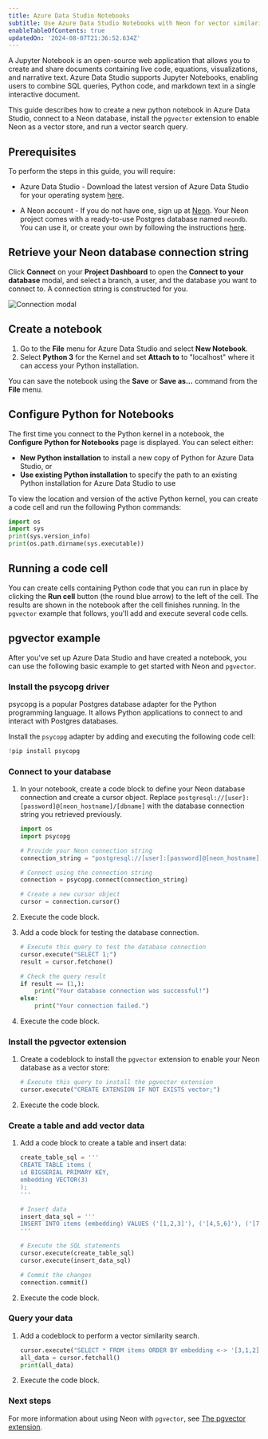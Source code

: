 ```yaml
---
title: Azure Data Studio Notebooks
subtitle: Use Azure Data Studio Notebooks with Neon for vector similarity search
enableTableOfContents: true
updatedOn: '2024-08-07T21:36:52.634Z'
---
```


A Jupyter Notebook is an open-source web application that allows you to create and share documents containing live code, equations, visualizations, and narrative text. Azure Data Studio supports Jupyter Notebooks, enabling users to combine SQL queries, Python code, and markdown text in a single interactive document.

This guide describes how to create a new python notebook in Azure Data Studio, connect to a Neon database, install the `pgvector` extension to enable Neon as a vector store, and run a vector search query.

## Prerequisites

To perform the steps in this guide, you will require:

- Azure Data Studio - Download the latest version of Azure Data Studio for your operating system [here](https://learn.microsoft.com/en-us/azure-data-studio/download-azure-data-studio).

- A Neon account - If you do not have one, sign up at [Neon](https://console.neon.tech/signup). Your Neon project comes with a ready-to-use Postgres database named `neondb`. You can use it, or create your own by following the instructions [here](/docs/manage/databases#create-a-database).

## Retrieve your Neon database connection string

Click **Connect** on your **Project Dashboard** to open the **Connect to your database** modal, and select a branch, a user, and the database you want to connect to. A connection string is constructed for you.

![Connection modal](/docs/connect/connection_details.png)

## Create a notebook

1. Go to the **File** menu for Azure Data Studio and select **New Notebook**.
2. Select **Python 3** for the Kernel and set **Attach to** to "localhost" where it can access your Python installation.

You can save the notebook using the **Save** or **Save as...** command from the **File** menu.

## Configure Python for Notebooks

The first time you connect to the Python kernel in a notebook, the **Configure Python for Notebooks** page is displayed. You can select either:

- **New Python installation** to install a new copy of Python for Azure Data Studio, or
- **Use existing Python installation** to specify the path to an existing Python installation for Azure Data Studio to use

To view the location and version of the active Python kernel, you can create a code cell and run the following Python commands:

```python
import os
import sys
print(sys.version_info)
print(os.path.dirname(sys.executable))
```

## Running a code cell

You can create cells containing Python code that you can run in place by clicking the **Run cell** button (the round blue arrow) to the left of the cell. The results are shown in the notebook after the cell finishes running. In the `pgvector` example that follows, you'll add and execute several code cells.

## pgvector example

After you've set up Azure Data Studio and have created a notebook, you can use the following basic example to get started with Neon and `pgvector`.

### Install the psycopg driver

psycopg is a popular Postgres database adapter for the Python programming language. It allows Python applications to connect to and interact with Postgres databases.

Install the `psycopg` adapter by adding and executing the following code cell:

```python
!pip install psycopg
```

### Connect to your database

1. In your notebook, create a code block to define your Neon database connection and create a cursor object. Replace `postgresql://[user]:[password]@[neon_hostname]/[dbname]` with the database connection string you retrieved previously.

   ```python shouldWrap
   import os
   import psycopg

   # Provide your Neon connection string
   connection_string = "postgresql://[user]:[password]@[neon_hostname]/[dbname]"

   # Connect using the connection string
   connection = psycopg.connect(connection_string)

   # Create a new cursor object
   cursor = connection.cursor()
   ```

2. Execute the code block.

3. Add a code block for testing the database connection.

   ```python
   # Execute this query to test the database connection
   cursor.execute("SELECT 1;")
   result = cursor.fetchone()

   # Check the query result
   if result == (1,):
       print("Your database connection was successful!")
   else:
       print("Your connection failed.")
   ```

4. Execute the code block.

### Install the pgvector extension

1. Create a codeblock to install the `pgvector` extension to enable your Neon database as a vector store:

   ```python
   # Execute this query to install the pgvector extension
   cursor.execute("CREATE EXTENSION IF NOT EXISTS vector;")
   ```

2. Execute the code block.

### Create a table and add vector data

1. Add a code block to create a table and insert data:

   ```python shouldWrap
   create_table_sql = '''
   CREATE TABLE items (
   id BIGSERIAL PRIMARY KEY,
   embedding VECTOR(3)
   );
   '''

   # Insert data
   insert_data_sql = '''
   INSERT INTO items (embedding) VALUES ('[1,2,3]'), ('[4,5,6]'), ('[7,8,9]');
   '''

   # Execute the SQL statements
   cursor.execute(create_table_sql)
   cursor.execute(insert_data_sql)

   # Commit the changes
   connection.commit()
   ```

2. Execute the code block.

### Query your data

1. Add a codeblock to perform a vector similarity search.

   ```python shouldWrap
   cursor.execute("SELECT * FROM items ORDER BY embedding <-> '[3,1,2]' LIMIT 1;")
   all_data = cursor.fetchall()
   print(all_data)
   ```

2. Execute the code block.

### Next steps

For more information about using Neon with `pgvector`, see [The pgvector extension](/docs/extensions/pgvector).

<NeedHelp/>
